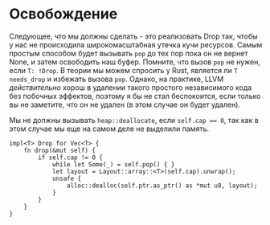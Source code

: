 # Освобождение

Следующее, что мы должны сделать - это реализовать Drop так, чтобы у нас не происходила широкомасштабная утечка кучи ресурсов. Самым простым способом будет вызывать `pop` до тех пор пока он не вернет None, и затем освободить наш буфер. Помните, что вызов `pop` не нужен, если `T: !Drop`. В теории мы можем спросить у Rust, является ли `T` `needs_drop` и избежать вызова `pop`. Однако, на практике, LLVM *действительно* хорош в удалении такого простого независимого кода без побочных эффектов, поэтому я бы не стал беспокоится, если только вы не заметите, что он не удален (в этом случае он будет удален).

Мы не должны вызывать `heap::deallocate`, если `self.cap == 0`, так как в этом случае мы еще на самом деле не выделили память.

<!-- ignore: simplified code -->

```rust,ignore
impl<T> Drop for Vec<T> {
    fn drop(&mut self) {
        if self.cap != 0 {
            while let Some(_) = self.pop() { }
            let layout = Layout::array::<T>(self.cap).unwrap();
            unsafe {
                alloc::dealloc(self.ptr.as_ptr() as *mut u8, layout);
            }
        }
    }
}
```
